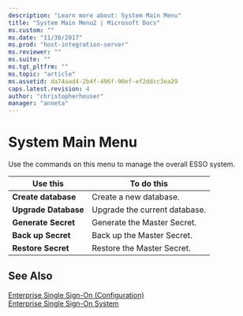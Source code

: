 ```yaml
---
description: "Learn more about: System Main Menu"
title: "System Main Menu2 | Microsoft Docs"
ms.custom: ""
ms.date: "11/30/2017"
ms.prod: "host-integration-server"
ms.reviewer: ""
ms.suite: ""
ms.tgt_pltfrm: ""
ms.topic: "article"
ms.assetid: da74aad4-2b4f-496f-90ef-ef2ddcc3ea29
caps.latest.revision: 4
author: "christopherhouser"
manager: "anneta"
---
```

# System Main Menu
Use the commands on this menu to manage the overall ESSO system.  
  
|**Use this**|**To do this**|  
|------------------|--------------------|  
|**Create database**|Create a new database.|  
|**Upgrade Database**|Upgrade the current database.|  
|**Generate Secret**|Generate the Master Secret.|  
|**Back up Secret**|Back up the Master Secret.|  
|**Restore Secret**|Restore the Master Secret.|  
  
## See Also  
 [Enterprise Single Sign-On (Configuration)](../core/enterprise-single-sign-on-configuration-1.md)   
 [Enterprise Single Sign-On System](../core/enterprise-single-sign-on-system2.md)
